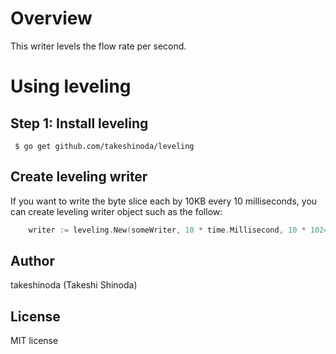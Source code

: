 
# Overview

This writer levels the flow rate per second.

# Using leveling

## Step 1: Install leveling

```shell
 $ go get github.com/takeshinoda/leveling
```

## Create leveling writer

If you want to write the byte slice each by 10KB every 10 milliseconds,
you can create leveling writer object such as the follow:

```go
    writer := leveling.New(someWriter, 10 * time.Millisecond, 10 * 1024)
```

## Author

takeshinoda (Takeshi Shinoda)

## License

MIT license
